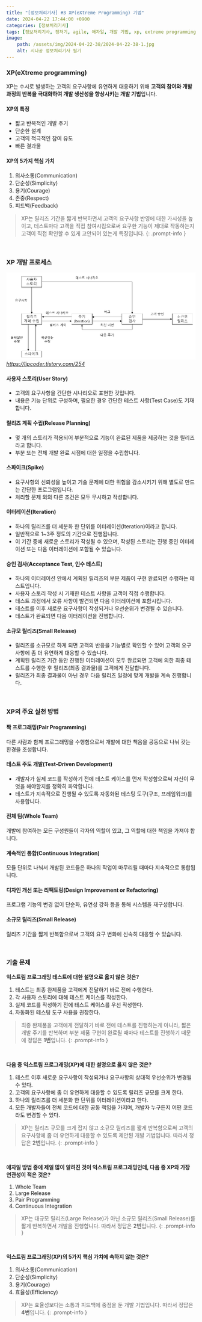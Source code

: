 ```yaml
---
title: "[정보처리기사] #3 XP(eXtreme Programming) 기법"
date: 2024-04-22 17:44:00 +0900
categories: [정보처리기사]
tags: [정보처리기사, 정처기, agile, 애자일, 개발 기법, xp, extreme programming, 익스트림 프로그래밍, user story, 사용자 스토리, release planning, 릴리즈 계획 수립, spike, 스파이크, iteration, 이터레이션, acceptance test, 승인 검사, small release, 소규모 릴리즈, pair programming, 짝 프로그래밍, test-driven development, tdd, 테스트 주도 개발, whole team, 전체 팀, continuous integration, 계속적인 통합, design improvement, 디자인 개선, refactoring, 리팩토링]
image:
    path: /assets/img/2024-04-22-38/2024-04-22-38-1.jpg
    alt: 시나공 정보처리기사 필기
---
```


### XP(eXtreme programming)

XP는 수시로 발생하는 고객의 요구사항에 유연하게 대응하기 위해 **고객의 참여와 개발 과정의 반복을 극대화하여 개발 생산성을 향상시키는 개발 기법**입니다.

#### XP의 특징

- 짧고 반복적인 개발 주기
- 단순한 설계
- 고객의 적극적인 참여 유도
- 빠른 결과물

#### XP의 5가지 핵심 가치

1. 의사소통(Communication)
2. 단순성(Simplicity)
3. 용기(Courage)
4. 존중(Respect)
5. 피드백(Feedback)

> XP는 릴리즈 기간을 짧게 반복하면서 고객의 요구사항 반영에 대한 가시성을 높이고, 테스트마다 고객을 직접 참여시킴으로써 요구한 기능이 제대로 작동하는지 고객이 직접 확인할 수 있게 고안되어 있는게 특징입니다.
{: .prompt-info }

&nbsp;

### XP 개발 프로세스


![XP 개발 프로세스](/assets/img/2024-04-22-40/2024-04-22-40-1.png)
_https://lipcoder.tistory.com/254_

#### 사용자 스토리(User Story)

- 고객의 요구사항을 간단한 시나리오로 표현한 것입니다.
- 내용은 기능 단위로 구성하며, 필요한 경우 간단한 테스트 사항(Test Case)도 기재합니다.

#### 릴리즈 계획 수립(Release Planning)

- 몇 개의 스토리가 적용되어 부분적으로 기능이 완료된 제품을 제공하는 것을 릴리즈라고 합니다.
- 부분 또는 전체 개발 완료 시점에 대한 일정을 수립합니다.

#### 스파이크(Spike)

- 요구사항의 신뢰성을 높이고 기술 문제에 대한 위험을 감소시키기 위해 별도로 만드는 간단한 프로그램입니다.
- 처리할 문제 외의 다른 조건은 모두 무시하고 작성합니다.

#### 이터레이션(Iteration)

- 하나의 릴리즈를 더 세분화 한 단위를 이터레이션(Iteration)이라고 합니다.
- 일반적으로 1~3주 정도의 기간으로 진행됩니다.
- 이 기간 중에 새로운 스토리가 작성될 수 있으며, 작성된 스토리는 진행 중인 이터레이션 또는 다음 이터레이션에 포함될 수 있습니다.

#### 승인 검사(Acceptance Test, 인수 테스트)

- 하나의 이터레이션 안에서 계획된 릴리즈의 부분 제품이 구현 완료되면 수행하는 테스트입니다.
- 사용자 스토리 작성 시 기재한 테스트 사항을 고객이 직접 수행합니다.
- 테스트 과정에서 오류 사항이 발견되면 다음 이터레이션에 포함시킵니다.
- 테스트를 이후 새로운 요구사항이 작성되거나 우선순위가 변경될 수 있습니다.
- 테스트가 완료되면 다음 이터레이션을 진행합니다.

#### 소규모 릴리즈(Small Release)

- 릴리즈를 소규모로 하게 되면 고객의 반응을 기능별로 확인할 수 있어 고객의 요구사항에 좀 더 유연하게 대응할 수 있습니다.
- 계획된 릴리즈 기간 동안 진행된 이터레이션이 모두 완료되면 고객에 의한 최종 테스트를 수행한 후 릴리즈(최종 결과물)를 고객에게 전달합니다.
- 릴리즈가 최종 결과물이 아닌 경우 다음 릴리즈 일정에 맞게 개발을 계속 진행합니다.

&nbsp;

### XP의 주요 실천 방법

#### 짝 프로그래밍(Pair Programming)

다른 사람과 함께 프로그래밍을 수행함으로써 개발에 대한 책음을 공동으로 나눠 갖는 환경을 조성합니다.

#### 테스트 주도 개발(Test-Driven Development)

- 개발자가 실제 코드를 작성하기 전에 테스트 케이스를 먼저 작성함으로써 자신이 무엇을 해야할지를 정확히 파악합니다.
- 테스트가 지속적으로 진행될 수 있도록 자동화된 테스팅 도구(구조, 프레임워크)를 사용합니다.

#### 전체 팀(Whole Team)

개발에 참여하는 모든 구성원들이 각자의 역할이 있고, 그 역할에 대한 책임을 가져야 합니다.

#### 계속적인 통합(Continuous Integration)

모듈 단위로 나눠서 개발된 코드들은 하나의 작업이 마무리될 때마다 지속적으로 통합됩니다.

#### 디자인 개선 또는 리팩토링(Design Improvement or Refactoring)

프로그램 기능의 변경 없이 단순화, 유연성 강화 등을 통해 시스템을 재구성합니다.

#### 소규모 릴리즈(Small Release)

릴리즈 기간을 짧게 반복함으로써 고객의 요구 변화에 신속히 대응할 수 있습니다.

&nbsp;

### 기출 문제

**익스트림 프로그래밍 테스트에 대한 설명으로 옳지 않은 것은?**

1. 테스트는 최종 완제품을 고객에게 전달하기 바로 전에 수행한다.
2. 각 사용자 스토리에 대해 테스트 케이스를 작성한다.
3. 실제 코드를 작성하기 전에 테스트 케이스를 우선 작성한다.
4. 자동화된 테스팅 도구 사용을 권장한다.

> 최종 완제품을 고객에게 전달하기 바로 전에 테스트를 진행하는게 아니라, 짧은 개발 주기를 반복하며 부분 제품 구현이 완료될 때마다 테스트를 진행하기 때문에 정답은 **1번**입니다.
{: .prompt-info }

&nbsp;

**다음 중 익스트림 프로그래밍(XP)에 대한 설명으로 옳지 않은 것은?**

1. 테스트 이후 새로운 요구사항이 작성되거나 요구사항의 상대적 우선순위가 변경될 수 있다.
2. 고객의 요구사항에 좀 더 유연하게 대응할 수 있도록 릴리즈 규모를 크게 한다.
3. 하나의 릴리즈를 더 세분화 한 단위를 이터레이션이라고 한다.
4. 모든 개발자들이 전체 코드에 대한 공동 책임을 가지며, 개발자 누구든지 어떤 코드라도 변경할 수 있다.

> XP는 릴리즈 규모를 크게 잡지 않고 소규모 릴리즈를 짧게 반복함으로써 고객의 요구사항에 좀 더 유연하게 대응할 수 있도록 제안된 개발 기법입니다. 따라서 정답은 **2번**입니다.
{: .prompt-info }

&nbsp;

**애자일 방법 중에 제일 많이 알려진 것이 익스트림 프로그래밍인데, 다음 중 XP와 가장 연관성이 적은 것은?**

1. Whole Team
2. Large Release
3. Pair Programming
4. Continuous Integration

> XP는 대규모 릴리즈(Large Release)가 아닌 소규모 릴리즈(Small Release)를 짧게 반복하면서 개발을 진행합니다. 따라서 정답은 **2번**입니다.
{: .prompt-info }

&nbsp;

**익스트림 프로그래밍(XP)의 5가지 핵심 가치에 속하지 않는 것은?**

1. 의사소통(Communication)
2. 단순성(Simplicity)
3. 용기(Courage)
4. 효율성(Efficiency)

> XP는 효율성보다는 소통과 피드백에 중점을 둔 개발 기법입니다. 따라서 정답은 **4번**입니다.
{: .prompt-info }